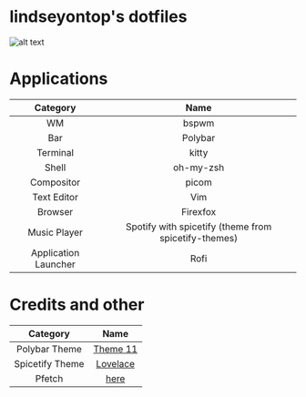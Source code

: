 # lindseyontop's dotfiles

![alt text](https://github.com/lindseyontop/dotfiles/blob/master/.stuff/desktop.png)

# Applications

| Category | Name |
|:--------:|:----:|
|WM| bspwm |
|Bar|Polybar|
|Terminal|kitty|
|Shell|oh-my-zsh|
|Compositor|picom|
|Text Editor|Vim|
|Browser|Firexfox|
|Music Player|Spotify with spicetify (theme from spicetify-themes)|
|Application Launcher|Rofi|

# Credits and other

| Category | Name |
|:--------:|:----:|
|Polybar Theme| [Theme 11](https://github.com/adi1090x/polybar-themes) |
|Spicetify Theme | [Lovelace](https://github.com/morpheusthewhite/spicetify-themes/tree/master/Lovelace) |
|Pfetch | [here](https://gitlab.com/Tanish2002/dot-files/-/blob/master/bin/bin/pfetch) |
